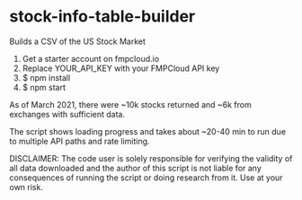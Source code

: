 # stock-info-table-builder
 Builds a CSV of the US Stock Market

1) Get a starter account on fmpcloud.io
2) Replace YOUR_API_KEY with your FMPCloud API key
3) $ npm install
4) $ npm start

As of March 2021, there were ~10k stocks returned and ~6k from exchanges with sufficient data. 

The script shows loading progress and takes about ~20-40 min to run due to multiple API paths and rate limiting.

DISCLAIMER: The code user is solely responsible for verifying the validity of all data downloaded and the author of this script is not liable for any consequences of running the script or doing research from it. Use at your own risk.
